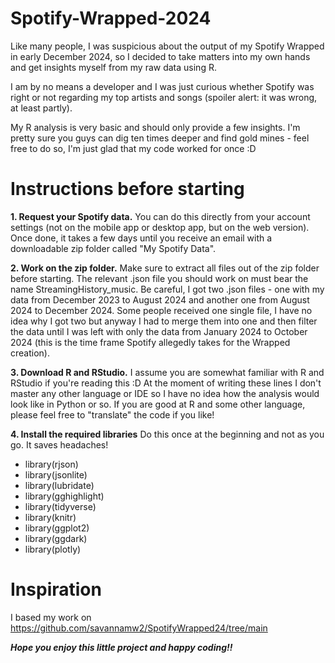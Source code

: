 # Spotify-Wrapped-2024
Like many people, I was suspicious about the output of my Spotify Wrapped in early December 2024, so I decided to take matters into my own hands and get insights myself from my raw data using R.

I am by no means a developer and I was just curious whether Spotify was right or not regarding my top artists and songs (spoiler alert: it was wrong, at least partly).

My R analysis is very basic and should only provide a few insights. I'm pretty sure you guys can dig ten times deeper and find gold mines - feel free to do so, I'm just glad that my code worked for once :D


# Instructions before starting
**1. Request your Spotify data.** You can do this directly from your account settings (not on the mobile app or desktop app, but on the web version). Once done, it takes a few days until you receive an email with a downloadable zip folder called "My Spotify Data".

**2. Work on the zip folder.** Make sure to extract all files out of the zip folder before starting. The relevant .json file you should work on must bear the name StreamingHistory_music. Be careful, I got two .json files - one with my data from December 2023 to August 2024 and another one from August 2024 to December 2024. Some people received one single file, I have no idea why I got two but anyway I had to merge them into one and then filter the data until I was left with only the data from January 2024 to October 2024 (this is the time frame Spotify allegedly takes for the Wrapped creation). 

**3. Download R and RStudio.** I assume you are somewhat familiar with R and RStudio if you're reading this :D At the moment of writing these lines I don't master any other language or IDE so I have no idea how the analysis would look like in Python or so. If you are good at R and some other language, please feel free to "translate" the code if you like!

**4. Install the required libraries** Do this once at the beginning and not as you go. It saves headaches!
- library(rjson)
- library(jsonlite)
- library(lubridate)
- library(gghighlight)
- library(tidyverse)
- library(knitr)
- library(ggplot2)
- library(ggdark)
- library(plotly)

# Inspiration
I based my work on https://github.com/savannamw2/SpotifyWrapped24/tree/main

**_Hope you enjoy this little project and happy coding!!_**

